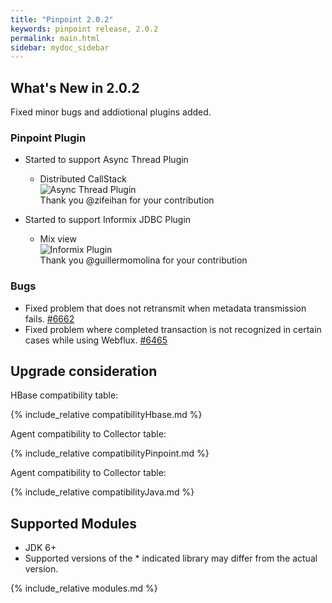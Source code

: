 ```yaml
---
title: "Pinpoint 2.0.2"
keywords: pinpoint release, 2.0.2
permalink: main.html
sidebar: mydoc_sidebar
---
```


## What's New in 2.0.2

 Fixed minor bugs and addiotional plugins added.
 
### Pinpoint Plugin

 - Started to support Async Thread Plugin
   * Distributed CallStack  
   ![Async Thread Plugin](https://user-images.githubusercontent.com/10057874/80352564-06070880-88af-11ea-81a4-22f5e6ac0f91.jpg)  
   Thank you @zifeihan  for your contribution
 
 - Started to support Informix JDBC Plugin
   * Mix view  
   ![Informix Plugin](https://user-images.githubusercontent.com/10057874/80352447-dfe16880-88ae-11ea-8502-7f76fdf61ca7.png)  
   Thank you @guillermomolina for your contribution
    
### Bugs

 - Fixed problem that does not retransmit when metadata transmission fails. [#6662](https://github.com/naver/pinpoint/issues/6662)  
 - Fixed problem where completed transaction is not recognized in certain cases while using Webflux. [#6465](https://github.com/naver/pinpoint/issues/6465)

## Upgrade consideration

HBase compatibility table:

{% include_relative compatibilityHbase.md %}

Agent compatibility to Collector table:

{% include_relative compatibilityPinpoint.md %}

Agent compatibility to Collector table:

{% include_relative compatibilityJava.md %}

## Supported Modules

* JDK 6+
* Supported versions of the \* indicated library may differ from the actual version.

{% include_relative modules.md %}


